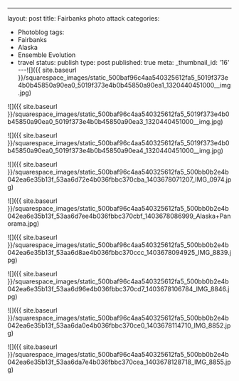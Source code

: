 ---
layout: post
title: Fairbanks photo attack
categories:
- Photoblog
tags:
- Fairbanks
- Alaska
- Ensemble Evolution
- travel
status: publish
type: post
published: true
meta:
  _thumbnail_id: '16'
---![]({{ site.baseurl }}/squarespace_images/static_500baf96c4aa540325612fa5_5019f373e4b0b45850a90ea0_5019f373e4b0b45850a90ea1_1320440451000__img.jpg)
  

  
   
![]({{ site.baseurl }}/squarespace_images/static_500baf96c4aa540325612fa5_5019f373e4b0b45850a90ea0_5019f373e4b0b45850a90ea3_1320440451000__img.jpg)
  

  
   
![]({{ site.baseurl }}/squarespace_images/static_500baf96c4aa540325612fa5_5019f373e4b0b45850a90ea0_5019f373e4b0b45850a90ea4_1320440451000__img.jpg)
  

  
   
![]({{ site.baseurl }}/squarespace_images/static_500baf96c4aa540325612fa5_500bb0b2e4b042ea6e35b13f_53aa6d72e4b036fbbc370cba_1403678071207_IMG_0974.jpg)
  

  
   
![]({{ site.baseurl }}/squarespace_images/static_500baf96c4aa540325612fa5_500bb0b2e4b042ea6e35b13f_53aa6d7ee4b036fbbc370cbf_1403678086999_Alaska+Panorama.jpg)
  

  
   
![]({{ site.baseurl }}/squarespace_images/static_500baf96c4aa540325612fa5_500bb0b2e4b042ea6e35b13f_53aa6d8ae4b036fbbc370ccc_1403678094925_IMG_8839.jpg)
  

  
   
![]({{ site.baseurl }}/squarespace_images/static_500baf96c4aa540325612fa5_500bb0b2e4b042ea6e35b13f_53aa6d96e4b036fbbc370cd7_1403678106784_IMG_8846.jpg)
  

  
   
![]({{ site.baseurl }}/squarespace_images/static_500baf96c4aa540325612fa5_500bb0b2e4b042ea6e35b13f_53aa6da0e4b036fbbc370ce0_1403678114710_IMG_8852.jpg)
  

  
   
![]({{ site.baseurl }}/squarespace_images/static_500baf96c4aa540325612fa5_500bb0b2e4b042ea6e35b13f_53aa6da7e4b036fbbc370cea_1403678128718_IMG_8855.jpg)

